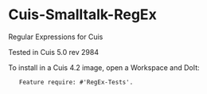 Cuis-Smalltalk-RegEx
====================

Regular Expressions for Cuis

Tested in Cuis 5.0 rev 2984

To install in a Cuis 4.2 image, open a Workspace and DoIt:

````Smalltalk
   Feature require: #'RegEx-Tests'.
````
